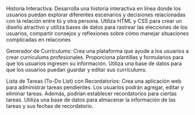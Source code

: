 Historia Interactiva: Desarrolla una historia interactiva en línea donde los 
usuarios puedan explorar diferentes escenarios y decisiones relacionadas con 
la relación entre tú y otra persona. Utiliza HTML y CSS para crear un diseño 
atractivo y utiliza bases de datos para rastrear las elecciones de los usuarios, 
compartir consejos y reflexiones sobre cómo manejar situaciones complicadas en relaciones


Generador de Currículums: Crea una plataforma que ayude a los usuarios a crear 
currículums profesionales. Proporciona plantillas y formularios para que los usuarios 
ingresen su información. Utiliza una base de datos para que los usuarios puedan guardar 
y editar sus currículums.


Lista de Tareas (To-Do List) con Recordatorios: Crea una aplicación web para
administrar tareas pendientes. Los usuarios podrán agregar, editar y eliminar 
tareas. Además, podrían establecer recordatorios para ciertas tareas. Utiliza una base
de datos para almacenar la información de las tareas y sus fechas de recordatorio.
